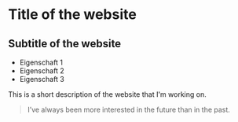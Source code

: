 # Title of the website
## Subtitle of the website
* Eigenschaft 1 
* Eigenschaft 2 
* Eigenschaft 3

This is a short description of the website that I'm working on.


> I’ve always been more interested
> in the future than in the past.